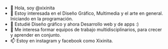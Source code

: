 - 👋 Hola, soy @xixinita
- 👀 Estoy interesada en el Diseño Gráfico, Multimedia y el arte en general. Iniciando en la programación.
- 🌱 Estudié Diseño gráfico y ahora Desarrollo web y de apps :) 
- 💞️ Me interesa formar equipos de trabajo multidisciplinarios, para crecer y  aprender en conjunto.
- 📫 Estoy en instagram y facebook como Xixinita.  

<!---
xixinita/xixinita is a ✨ special ✨ repository because its `README.md` (this file) appears on your GitHub profile.
You can click the Preview link to take a look at your changes.
--->
